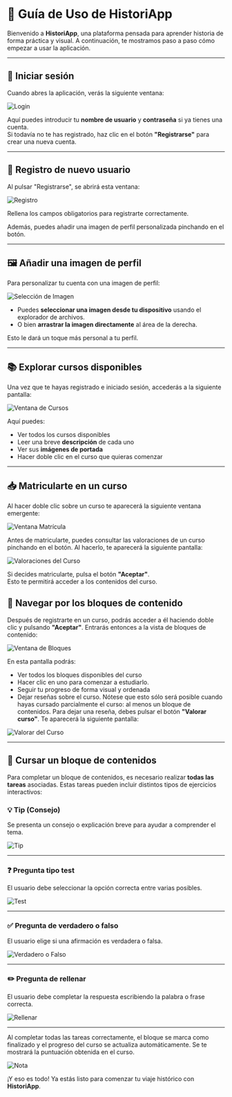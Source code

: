 # 🧭 Guía de Uso de HistoriApp

Bienvenido a **HistoriApp**, una plataforma pensada para aprender historia de forma práctica y visual. A continuación, te mostramos paso a paso cómo empezar a usar la aplicación.

---

## 🔐 Iniciar sesión

Cuando abres la aplicación, verás la siguiente ventana:

![Login](./login.png)

Aquí puedes introducir tu **nombre de usuario** y **contraseña** si ya tienes una cuenta.  
Si todavía no te has registrado, haz clic en el botón **"Registrarse"** para crear una nueva cuenta.

---

## 📝 Registro de nuevo usuario

Al pulsar "Registrarse", se abrirá esta ventana:

![Registro](./registro.png)

Rellena los campos obligatorios para registrarte correctamente.

Además, puedes añadir una imagen de perfil personalizada pinchando en el botón.

---

## 🖼️ Añadir una imagen de perfil

Para personalizar tu cuenta con una imagen de perfil:

![Selección de Imagen](./seleccionImagen.png)

- Puedes **seleccionar una imagen desde tu dispositivo** usando el explorador de archivos.
- O bien **arrastrar la imagen directamente** al área de la derecha.

Esto le dará un toque más personal a tu perfil.

---

## 📚 Explorar cursos disponibles

Una vez que te hayas registrado e iniciado sesión, accederás a la siguiente pantalla:

![Ventana de Cursos](./ventanaCurso.png)

Aquí puedes:
- Ver todos los cursos disponibles
- Leer una breve **descripción** de cada uno
- Ver sus **imágenes de portada**
- Hacer doble clic en el curso que quieras comenzar

---

## 📥 Matricularte en un curso  
Al hacer doble clic sobre un curso te aparecerá la siguiente ventana emergente:

![Ventana Matrícula](./ventanaMatricula.png)

Antes de matricularte, puedes consultar las valoraciones de un curso pinchando en el botón. Al hacerlo, te aparecerá la siguiente pantalla:  

![Valoraciones del Curso](./ventanaValoraciones.png)

Si decides matricularte, pulsa el botón **"Aceptar"**.  
Esto te permitirá acceder a los contenidos del curso.  


## 🧱 Navegar por los bloques de contenido

Después de registrarte en un curso, podrás acceder a él haciendo doble clic y pulsando **"Aceptar"**. Entrarás entonces a la vista de bloques de contenido:

![Ventana de Bloques](./ventanaBloque.png)

En esta pantalla podrás:
- Ver todos los bloques disponibles del curso
- Hacer clic en uno para comenzar a estudiarlo.
- Seguir tu progreso de forma visual y ordenada
- Dejar reseñas sobre el curso. Nótese que esto sólo será posible cuando hayas cursado parcialmente el curso: al menos un bloque de contenidos. Para dejar una reseña, debes pulsar el botón **"Valorar curso"**. Te aparecerá la siguiente pantalla:

![Valorar del Curso](./ventanaValoracion.png)

---

## 🧱 Cursar un bloque de contenidos

Para completar un bloque de contenidos, es necesario realizar **todas las tareas** asociadas. Estas tareas pueden incluir distintos tipos de ejercicios interactivos:

### 💡 Tip (Consejo)
Se presenta un consejo o explicación breve para ayudar a comprender el tema.  

![Tip](./tip.png)

---

### ❓ Pregunta tipo test
El usuario debe seleccionar la opción correcta entre varias posibles.  

![Test](./preguntaTest.png)

---

### ✅ Pregunta de verdadero o falso
El usuario elige si una afirmación es verdadera o falsa.  

![Verdadero o Falso](./preguntaVF.png)

---

### ✏️ Pregunta de rellenar
El usuario debe completar la respuesta escribiendo la palabra o frase correcta.  

![Rellenar](./preguntaRellenar.png)

---

Al completar todas las tareas correctamente, el bloque se marca como finalizado y el progreso del curso se actualiza automáticamente. Se te mostrará la puntuación obtenida en el curso.

![Nota](./emergenteNota.png)

¡Y eso es todo! Ya estás listo para comenzar tu viaje histórico con **HistoriApp**.


